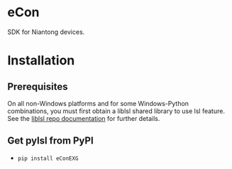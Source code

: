 # eCon
SDK for Niantong devices.

# Installation

## Prerequisites

On all non-Windows platforms and for some Windows-Python combinations, you must first obtain a liblsl shared library to use lsl feature. See the [liblsl repo documentation](https://github.com/sccn/liblsl) for further details.

## Get pylsl from PyPI

* `pip install eConEXG`